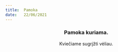 ```yaml
---
title:  Pamoka
date:   22/06/2021
---
```


### <center>Pamoka kuriama.</center>
<center>Kviečiame sugrįžti vėliau.</center>